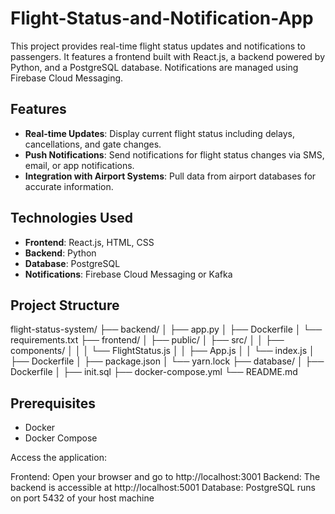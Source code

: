 # Flight-Status-and-Notification-App


This project provides real-time flight status updates and notifications to passengers. It features a frontend built with React.js, a backend powered by Python, and a PostgreSQL database. Notifications are managed using Firebase Cloud Messaging.

## Features

- **Real-time Updates**: Display current flight status including delays, cancellations, and gate changes.
- **Push Notifications**: Send notifications for flight status changes via SMS, email, or app notifications.
- **Integration with Airport Systems**: Pull data from airport databases for accurate information.

## Technologies Used

- **Frontend**: React.js, HTML, CSS
- **Backend**: Python
- **Database**: PostgreSQL
- **Notifications**: Firebase Cloud Messaging or Kafka

## Project Structure

flight-status-system/
├── backend/
│ ├── app.py
│ ├── Dockerfile
│ └── requirements.txt
├── frontend/
│ ├── public/
│ ├── src/
│ │ ├── components/
│ │ │ └── FlightStatus.js
│ │ ├── App.js
│ │ └── index.js
│ ├── Dockerfile
│ ├── package.json
│ └── yarn.lock
├── database/
│ ├── Dockerfile
│ ├── init.sql
├── docker-compose.yml
└── README.md

## Prerequisites

- Docker
- Docker Compose

Access the application:

Frontend: Open your browser and go to http://localhost:3001
Backend: The backend is accessible at http://localhost:5001
Database: PostgreSQL runs on port 5432 of your host machine

